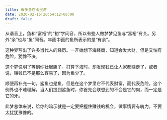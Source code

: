 ```yaml
---
title: 很多鱼在水里游
date: 2020-02-15T20:54:12+08:00
draft: false
---
```


从谐音上，鱼和“富裕”的“裕”字同音，所以有些人做梦梦见鱼与“富裕”有关。另外“余”也与“鱼”同音。年画中画的鱼所表示的是“有余”。

这种梦写出了许多当代人的经历。一开始想下海经商，知道会发大财，但是又怕有危险，犹豫不决。

这个梦说明了等到你壮起胆子，打算下海时，却发现钱已让人家都赚走了，或者说，赚钱已不是那么容易了，因为鱼少了。

顺便再补充一句，鲨鱼也是鱼，但是在这个梦里它不代表财富，而代表危险。这个例外也不难理解，当人们提到鲨鱼时，你首先会联想到的不会是它的肉，而一定是它的牙。

此梦总体来说，给你的暗示就是一定要把握住赚钱的机会，做事情要有魄力，不要太犹犹豫豫的。